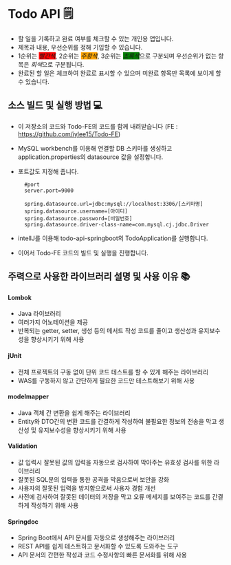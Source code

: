 # Todo API 🗒️
- 할 일을 기록하고 완료 여부를 체크할 수 있는 개인용 앱입니다.
- 제목과 내용, 우선순위를 정해 기입할 수 있습니다.
- 1순위는 <span style = "background-color: red">*빨간색*</span>, 2순위는 <span style = "background-color: orange">*주황색*</span>, 3순위는 <span style = "background-color: green">*초록색*</span>으로 구분되며 우선순위가 없는 항목은 *회색*으로 구분됩니다.
- 완료된 할 일은 체크하여 완료로 표시할 수 있으며 미완료 항목만 목록에 보이게 할 수 있습니다.

## 소스 빌드 및 실행 방법 💻
- 이 저장소의 코드와 Todo-FE의 코드를 함께 내려받습니다
(FE : https://github.com/iylee15/Todo-FE)
- MySQL workbench를 이용해 연결할 DB 스키마를 생성하고 application.properties의 datasource 값을 설정합니다.
- 포트값도 지정해 줍니다.

        #port
        server.port=9000
  
        spring.datasource.url=jdbc:mysql://localhost:3306/[스키마명]
        spring.datasource.username=[아이디]
        spring.datasource.password=[비밀번호]
        spring.datasource.driver-class-name=com.mysql.cj.jdbc.Driver
  
- intellJ를 이용해 todo-api-springboot의 TodoApplication를 실행합니다.
- 이어서 Todo-FE 코드의 빌드 및 실행을 진행합니다.


## 주력으로 사용한 라이브러리 설명 및 사용 이유 📚
#### Lombok
  - Java 라이브러리
  - 여러가지 어노테이션을 제공
  - 반복되는 getter, setter, 생성 등의 메서드 작성 코드를 줄이고 생산성과 유지보수성을 향상시키기 위해 사용

#### jUnit
  - 전체 프로젝트의 구동 없이 단위 코드 테스트를 할 수 있게 해주는 라이브러리
  - WAS를 구동하지 않고 간단하게 필요한 코드만 테스트해보기 위해 사용

#### modelmapper
  - Java 객체 간 변환을 쉽게 해주는 라이브러리
  - Entity와 DTO간의 변환 코드를 간결하게 작성하여 불필요한 정보의 전송을 막고 생산성 및 유지보수성을 향상시키기 위해 사용

#### Validation
  - 값 입력시 잘못된 값의 입력을 자동으로 검사하여 막아주는 유효성 검사를 위한 라이브러리
  - 잘못된 SQL문의 입력을 통한 공격을 막음으로써 보안을 강화
  - 사용자의 잘못된 입력을 방지함으로써 사용자 경험 개선
  - 사전에 검사하여 잘못된 데이터의 저장을 막고 오류 메세지를 보여주는 코드를 간결하게 작성하기 위해 사용

#### Springdoc
  - Spring Boot에서 API 문서를 자동으로 생성해주는 라이브러리
  - REST API를 쉽게 테스트하고 문서화할 수 있도록 도와주는 도구
  - API 문서의 간편한 작성과 코드 수정사항의 빠른 문서화를 위해 사용
